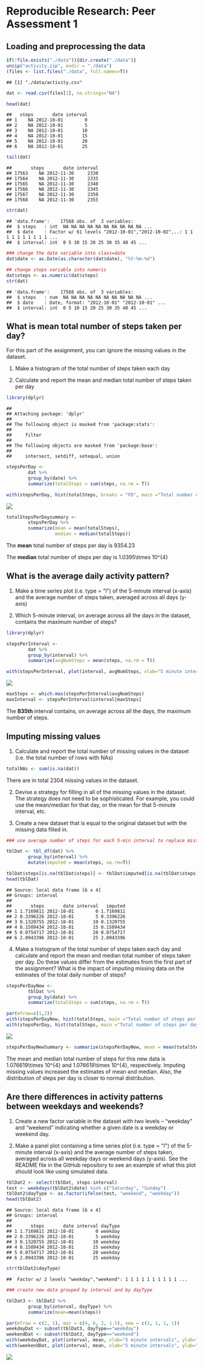 # Reproducible Research: Peer Assessment 1


## Loading and preprocessing the data


```r
if(!file.exists("./data")){dir.create("./data")}
unzip("activity.zip", exdir = "./data")
(files <- list.files("./data", full.names=T))
```

```
## [1] "./data/activity.csv"
```

```r
dat <- read.csv(files[1], na.strings="NA")

head(dat)
```

```
##   steps       date interval
## 1    NA 2012-10-01        0
## 2    NA 2012-10-01        5
## 3    NA 2012-10-01       10
## 4    NA 2012-10-01       15
## 5    NA 2012-10-01       20
## 6    NA 2012-10-01       25
```

```r
tail(dat)
```

```
##       steps       date interval
## 17563    NA 2012-11-30     2330
## 17564    NA 2012-11-30     2335
## 17565    NA 2012-11-30     2340
## 17566    NA 2012-11-30     2345
## 17567    NA 2012-11-30     2350
## 17568    NA 2012-11-30     2355
```

```r
str(dat)
```

```
## 'data.frame':	17568 obs. of  3 variables:
##  $ steps   : int  NA NA NA NA NA NA NA NA NA NA ...
##  $ date    : Factor w/ 61 levels "2012-10-01","2012-10-02",..: 1 1 1 1 1 1 1 1 1 1 ...
##  $ interval: int  0 5 10 15 20 25 30 35 40 45 ...
```

```r
### change the date variable into class=date
dat$date <- as.Date(as.character(dat$date), "%Y-%m-%d")

## change steps variable into numeric
dat$steps <- as.numeric(dat$steps)
str(dat)
```

```
## 'data.frame':	17568 obs. of  3 variables:
##  $ steps   : num  NA NA NA NA NA NA NA NA NA NA ...
##  $ date    : Date, format: "2012-10-01" "2012-10-01" ...
##  $ interval: int  0 5 10 15 20 25 30 35 40 45 ...
```


## What is mean total number of steps taken per day?

For this part of the assignment, you can ignore the missing values in the dataset.

1. Make a histogram of the total number of steps taken each day

2. Calculate and report the mean and median total number of steps taken per day


```r
library(dplyr)
```

```
## 
## Attaching package: 'dplyr'
## 
## The following object is masked from 'package:stats':
## 
##     filter
## 
## The following objects are masked from 'package:base':
## 
##     intersect, setdiff, setequal, union
```

```r
stepsPerDay <- 
        dat %>%
        group_by(date) %>%
        summarize(totalSteps = sum(steps, na.rm = T))
```


```r
with(stepsPerDay, hist(totalSteps, breaks = "FD", main ="Total number of steps taken per day", xlab = "steps/day", col = "thistle4"))
```

![](PA1_template_files/figure-html/q1a-1.png) 


```r
totalStepsPerDaysummary <- 
        stepsPerDay %>%
        summarize(mean = mean(totalSteps),
                  median = median(totalSteps))
```

The **mean** total number of steps per day is 9354.23

The **median** total number of steps per day is 1.0395\times 10^{4}

## What is the average daily activity pattern?

1. Make a time series plot (i.e. type = "l") of the 5-minute interval (x-axis) and the average number of steps taken, averaged across all days (y-axis)

2. Which 5-minute interval, on average across all the days in the dataset, contains the maximum number of steps?


```r
library(dplyr)

stepsPerInterval <- 
        dat %>%
        group_by(interval) %>%
        summarize(avgNumSteps = mean(steps, na.rm = T))
```



```r
with(stepsPerInterval, plot(interval, avgNumSteps, xlab="5 minute intervals", ylab="Average number of steps taken", main="Time series plot of the average number of steps taken\n at each of the 2355 5-min-intervals", type="l"))
```

![](PA1_template_files/figure-html/q2a-1.png) 



```r
maxSteps <- which.max(stepsPerInterval$avgNumSteps)
maxInterval <- stepsPerInterval$interval[maxSteps]
```

The **835th** interval contains, on average across all the days, the maximum number of steps.


## Imputing missing values

1. Calculate and report the total number of missing values in the dataset (i.e. the total number of rows with NAs)


```r
totalNAs <- sum(is.na(dat))
```

There are in total 2304 missing values in the dataset.

2. Devise a strategy for filling in all of the missing values in the dataset. The strategy does not need to be sophisticated. For example, you could use the mean/median for that day, or the mean for that 5-minute interval, etc.

3. Create a new dataset that is equal to the original dataset but with the missing data filled in.


```r
### use average number of steps for each 5-min interval to replace missing values in the 'steps' variable

tblDat <- tbl_df(dat) %>%
        group_by(interval) %>%
        mutate(imputed = mean(steps, na.rm=T))

tblDat$steps[is.na(tblDat$steps)] <- tblDat$imputed[is.na(tblDat$steps)]
head(tblDat)
```

```
## Source: local data frame [6 x 4]
## Groups: interval
## 
##       steps       date interval   imputed
## 1 1.7169811 2012-10-01        0 1.7169811
## 2 0.3396226 2012-10-01        5 0.3396226
## 3 0.1320755 2012-10-01       10 0.1320755
## 4 0.1509434 2012-10-01       15 0.1509434
## 5 0.0754717 2012-10-01       20 0.0754717
## 6 2.0943396 2012-10-01       25 2.0943396
```

4. Make a histogram of the total number of steps taken each day and calculate and report the mean and median total number of steps taken per day. Do these values differ from the estimates from the first part of the assignment? What is the impact of imputing missing data on the estimates of the total daily number of steps?


```r
stepsPerDayNew <- 
        tblDat %>%
        group_by(date) %>%
        summarize(totalSteps = sum(steps, na.rm = T))
```


```r
par(mfrow=c(1,2))
with(stepsPerDayNew, hist(totalSteps, main ="Total number of steps per day\n (missing values imputed from mean per interval)", xlab = "steps/day", col = "thistle4"))
with(stepsPerDay, hist(totalSteps, main ="Total number of steps per day", xlab = "steps/day", col = "thistle4"))
```

![](PA1_template_files/figure-html/q3dfig-1.png) 


```r
stepsPerDayNewSummary <- summarize(stepsPerDayNew, mean = mean(totalSteps), median = median(totalSteps))
```

The mean and median total number of steps for this new data is 1.076619\times 10^{4} and 1.076619\times 10^{4}, respectively. Imputing missing values increased the estimates of mean and median. Also, the distribution of steps per day is closer to normal distribution. 

## Are there differences in activity patterns between weekdays and weekends?

1. Create a new factor variable in the dataset with two levels – “weekday” and “weekend” indicating whether a given date is a weekday or weekend day.

2. Make a panel plot containing a time series plot (i.e. type = "l") of the 5-minute interval (x-axis) and the average number of steps taken, averaged across all weekday days or weekend days (y-axis). See the README file in the GitHub repository to see an example of what this plot should look like using simulated data.



```r
tblDat2 <- select(tblDat, steps:interval) 
test <- weekdays(tblDat2$date) %in% c("Saturday", "Sunday")
tblDat2$dayType <- as.factor(ifelse(test, "weekend", "weekday"))
head(tblDat2) 
```

```
## Source: local data frame [6 x 4]
## Groups: interval
## 
##       steps       date interval dayType
## 1 1.7169811 2012-10-01        0 weekday
## 2 0.3396226 2012-10-01        5 weekday
## 3 0.1320755 2012-10-01       10 weekday
## 4 0.1509434 2012-10-01       15 weekday
## 5 0.0754717 2012-10-01       20 weekday
## 6 2.0943396 2012-10-01       25 weekday
```

```r
str(tblDat2$dayType)
```

```
##  Factor w/ 2 levels "weekday","weekend": 1 1 1 1 1 1 1 1 1 1 ...
```

```r
### create new data grouped by interval and by dayType

tblDat3 <- tblDat2 %>%
        group_by(interval, dayType) %>%
        summarize(mean=mean(steps))
```


```r
par(mfrow = c(2, 1), mar = c(4, 6, 2, 1.5), oma = c(1, 1, 1, 1))
weekdayDat <- subset(tblDat3, dayType=="weekday")
weekendDat <- subset(tblDat3, dayType=="weekend")
with(weekdayDat, plot(interval, mean, xlab="5 minute intervals", ylab="Average number of\n steps taken", main="Average number of steps per interval on weekdays", type="l"))
with(weekendDat, plot(interval, mean, xlab="5 minute intervals", ylab="Average number of\n steps taken", main="Average number of steps per interval on weekends", type="l"))
```

![](PA1_template_files/figure-html/unnamed-chunk-6-1.png) 

